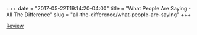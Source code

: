 +++
date = "2017-05-22T19:14:20-04:00"
title = "What People Are Saying - All The Difference"
slug = "all-the-difference/what-people-are-saying"
+++

[Review](http://www.gazettenet.com/Book-Bag-9739302)
